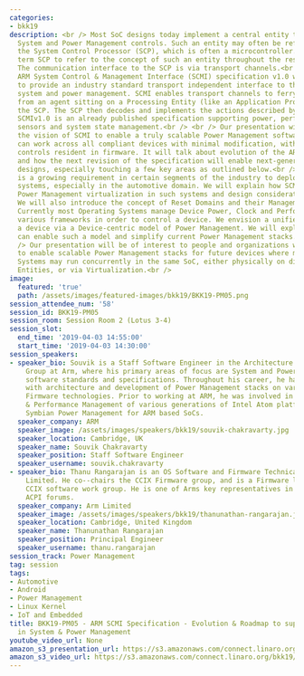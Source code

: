 ```yaml
---
categories:
- bkk19
description: <br /> Most SoC designs today implement a central entity that orchestrates
  System and Power Management controls. Such an entity may often be referred to as
  the System Control Processor (SCP), which is often a microcontroller. We use the
  term SCP to refer to the concept of such an entity throughout the rest of this abstract.
  The communication interface to the SCP is via transport channels.<br /> <br /> The
  ARM System Control & Management Interface (SCMI) specification v1.0 was designed
  to provide an industry standard transport independent interface to the SCP to enable
  system and power management. SCMI enables transport channels to ferry SCMI commands
  from an agent sitting on a Processing Entity (like an Application Processor) to
  the SCP. The SCP then decodes and implements the actions described by the SCMI commands.
  SCMIv1.0 is an already published specification supporting power, performance, clocks,
  sensors and system state management.<br /> <br /> Our presentation will talk about
  the vision of SCMI to enable a truly scalable Power Management software stack that
  can work across all compliant devices with minimal modification, with device specific
  controls resident in firmware. It will talk about evolution of the ARM SCMI Specification
  and how the next revision of the specification will enable next-generation system
  designs, especially touching a few key areas as outlined below.<br /> <br /> There
  is a growing requirement in certain segments of the industry to deploy virtualized
  systems, especially in the automotive domain. We will explain how SCMI can enable
  Power Management virtualization in such systems and design considerations thereof.
  We will also introduce the concept of Reset Domains and their Management via SCMI.
  Currently most Operating Systems manage Device Power, Clock and Performance via
  various frameworks in order to control a device. We envision a unified way of managing
  a device via a Device-centric model of Power Management. We will explain how SCMI
  can enable such a model and simplify current Power Management stacks.<br /> <br
  /> Our presentation will be of interest to people and organizations who are looking
  to enable scalable Power Management stacks for future devices where multiple Operating
  Systems may run concurrently in the same SoC, either physically on different Processing
  Entities, or via Virtualization.<br />
image:
  featured: 'true'
  path: /assets/images/featured-images/bkk19/BKK19-PM05.png
session_attendee_num: '58'
session_id: BKK19-PM05
session_room: Session Room 2 (Lotus 3-4)
session_slot:
  end_time: '2019-04-03 14:55:00'
  start_time: '2019-04-03 14:30:00'
session_speakers:
- speaker_bio: Souvik is a Staff Software Engineer in the Architecture and Technology
    Group at Arm, where his primary areas of focus are System and Power Management
    software standards and specifications. Throughout his career, he has been associated
    with architecture and development of Power Management stacks on various OS and
    Firmware technologies. Prior to working at ARM, he was involved in Android Power
    & Performance Management of various generations of Intel Atom platforms, and with
    Symbian Power Management for ARM based SoCs.
  speaker_company: ARM
  speaker_image: /assets/images/speakers/bkk19/souvik-chakravarty.jpg
  speaker_location: Cambridge, UK
  speaker_name: Souvik Chakravarty
  speaker_position: Staff Software Engineer
  speaker_username: souvik.chakravarty
- speaker_bio: Thanu Rangarajan is an OS Software and Firmware Technical Lead at Arm
    Limited. He co--chairs the CCIX Firmware group, and is a Firmware lead with the
    CCIX software work group. He is one of Arms key representatives in the UEFI and
    ACPI forums.
  speaker_company: Arm Limited
  speaker_image: /assets/images/speakers/bkk19/thanunathan-rangarajan.jpg
  speaker_location: Cambridge, United Kingdom
  speaker_name: Thanunathan Rangarajan
  speaker_position: Principal Engineer
  speaker_username: thanu.rangarajan
session_track: Power Management
tag: session
tags:
- Automotive
- Android
- Power Management
- Linux Kernel
- IoT and Embedded
title: BKK19-PM05 - ARM SCMI Specification - Evolution & Roadmap to support improvements
  in System & Power Management
youtube_video_url: None
amazon_s3_presentation_url: https://s3.amazonaws.com/connect.linaro.org/bkk19/presentations/bkk19-pm05.pdf
amazon_s3_video_url: https://s3.amazonaws.com/connect.linaro.org/bkk19/videos/bkk19-pm05.mp4
---
```

